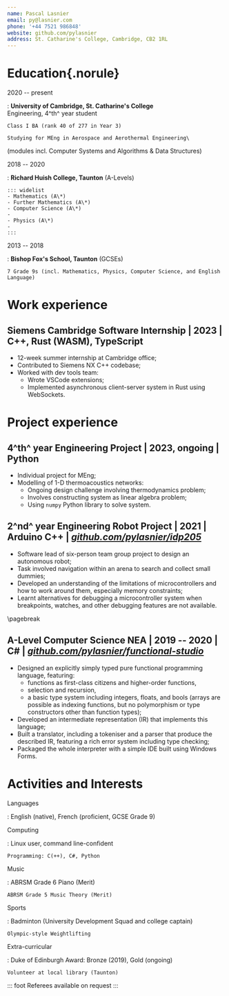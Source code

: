 ```yaml
---
name: Pascal Lasnier
email: py@lasnier.com
phone: '+44 7521 986848'
website: github.com/pylasnier
address: St. Catharine's College, Cambridge, CB2 1RL
---
```

# Education{.norule}

2020 -- present

:   **University of Cambridge, St. Catharine's College**\
Engineering, 4^th^ year student

    Class I BA (rank 40 of 277 in Year 3)

    Studying for MEng in Aerospace and Aerothermal Engineering\
(modules incl. Computer Systems and Algorithms & Data Structures)

2018 -- 2020

:   **Richard Huish College, Taunton** (A-Levels)

    ::: widelist
    - Mathematics (A\*)
    - Further Mathematics (A\*)
    - Computer Science (A\*)
    -  
    - Physics (A\*)
    -  
    :::

2013 -- 2018

:   **Bishop Fox's School, Taunton** (GCSEs)

    7 Grade 9s (incl. Mathematics, Physics, Computer Science, and English Language)

# Work experience

## **Siemens Cambridge Software Internship** | 2023 | C++, Rust (WASM), TypeScript

- 12-week summer internship at Cambridge office;
- Contributed to Siemens NX C++ codebase;
- Worked with dev tools team:
    - Wrote VSCode extensions;
    - Implemented asynchronous client-server system in Rust using WebSockets.

# Project experience

## **4^th^ year Engineering Project** | 2023, ongoing | Python

- Individual project for MEng;
- Modelling of 1-D thermoacoustics networks:
    - Ongoing design challenge involving thermodynamics problem;
    - Involves constructing system as linear algebra problem;
    - Using `numpy` Python library to solve system.

## **2^nd^ year Engineering Robot Project** | 2021 | Arduino C++ | [*github.com/pylasnier/idp205*](https://github.com/pylasnier/idp205)

- Software lead of six-person team group project to design an autonomous robot;
- Task involved navigation within an arena to search and collect small dummies;
- Developed an understanding of the limitations of microcontrollers and how to work around them, especially memory constraints;
- Learnt alternatives for debugging a microcontroller system when breakpoints, watches, and other debugging features are not available.

\pagebreak

## **A-Level Computer Science NEA** | 2019 -- 2020 | C# | [*github.com/pylasnier/functional-studio*](https://github.com/pylasnier/functional-studio)

- Designed an explicitly simply typed pure functional programming language, featuring:
    - functions as first-class citizens and higher-order functions,
    - selection and recursion,
    - a basic type system including integers, floats, and bools (arrays are possible as indexing functions, but no polymorphism or type constructors other than function types);
- Developed an intermediate representation (IR) that implements this language;
- Built a translator, including a tokeniser and a parser that produce the described IR, featuring a rich error system including type checking;
- Packaged the whole interpreter with a simple IDE built using Windows Forms.

# Activities and Interests

Languages

:   English (native), French (proficient, GCSE Grade 9)

Computing

:   Linux user, command line-confident

    Programming: C(++), C#, Python

Music

:   ABRSM Grade 6 Piano (Merit)

    ABRSM Grade 5 Music Theory (Merit)

Sports

:   Badminton (University Development Squad and college captain)

    Olympic-style Weightlifting

Extra-curricular

:   Duke of Edinburgh Award: Bronze (2019), Gold (ongoing)

    Volunteer at local library (Taunton)

::: foot
Referees available on request
:::
